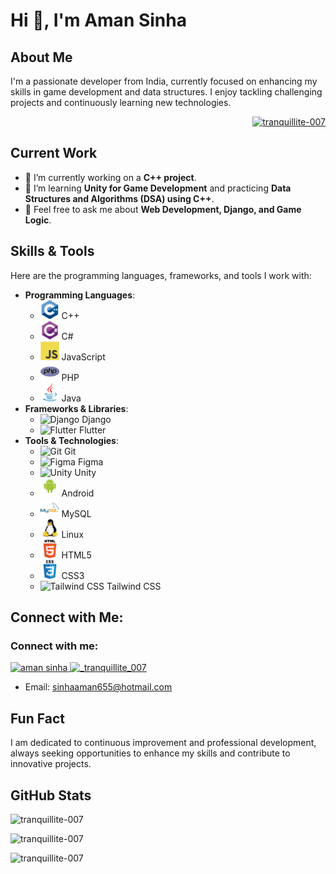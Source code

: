 # Hi 👋, I'm Aman Sinha

## About Me
I'm a passionate developer from India, currently focused on enhancing my skills in game development and data structures. I enjoy tackling challenging projects and continuously learning new technologies.

<p align="right">
    <a href="https://github.com/ryo-ma/github-profile-trophy">
        <img src="https://komarev.com/ghpvc/?username=tranquillite-007&label=Profile%20views&color=0e75b6&style=flat" alt="tranquillite-007" />
    </a>
</p>

## Current Work
- 🔭 I’m currently working on a **C++ project**.
- 🌱 I’m learning **Unity for Game Development** and practicing **Data Structures and Algorithms (DSA) using C++**.
- 💬 Feel free to ask me about **Web Development, Django, and Game Logic**.

## Skills & Tools
Here are the programming languages, frameworks, and tools I work with:
- **Programming Languages**: 
    - <img src="https://raw.githubusercontent.com/devicons/devicon/master/icons/cplusplus/cplusplus-original.svg" alt="C++" width="30" height="30"/> C++
    - <img src="https://raw.githubusercontent.com/devicons/devicon/master/icons/csharp/csharp-original.svg" alt="C#" width="30" height="30"/> C#
    <!-- - <img src="https://raw.githubusercontent.com/devicons/devicon/master/icons/python/python-original.svg" alt="Python" width="30" height="30"/> Python -->
    - <img src="https://raw.githubusercontent.com/devicons/devicon/master/icons/javascript/javascript-original.svg" alt="JavaScript" width="30" height="30"/> JavaScript
    - <img src="https://raw.githubusercontent.com/devicons/devicon/master/icons/php/php-original.svg" alt="PHP" width="30" height="30"/> PHP
    <!-- - <img src="https://raw.githubusercontent.com/devicons/devicon/master/icons/c/c-original.svg" alt="C" width="30" height="30"/> C -->
    - <img src="https://raw.githubusercontent.com/devicons/devicon/master/icons/java/java-original.svg" alt="Java" width="30" height="30"/> Java
- **Frameworks & Libraries**: 
    - <img src="https://cdn.worldvectorlogo.com/logos/django.svg" alt="Django" width="30" height="30"/> Django
    - <img src="https://www.vectorlogo.zone/logos/flutterio/flutterio-icon.svg" alt="Flutter" width="30" height="30"/> Flutter
- **Tools & Technologies**: 
    - <img src="https://www.vectorlogo.zone/logos/git-scm/git-scm-icon.svg" alt="Git" width="30" height="30"/> Git
    - <img src="https://www.vectorlogo.zone/logos/figma/figma-icon.svg" alt="Figma" width="30" height="30"/> Figma
    - <img src="https://www.vectorlogo.zone/logos/unity3d/unity3d-icon.svg" alt="Unity" width="30" height="30"/> Unity
    - <img src="https://raw.githubusercontent.com/devicons/devicon/master/icons/android/android-original-wordmark.svg" alt="Android" width="30" height="30"/> Android
    - <img src="https://raw.githubusercontent.com/devicons/devicon/master/icons/mysql/mysql-original-wordmark.svg" alt="MySQL" width="30" height="30"/> MySQL
    <!-- - <img src="https://www.svgrepo.com/show/303229/microsoft-sql-server-logo.svg" alt="Microsoft SQL Server" width="30" height="30"/> Microsoft SQL Server -->
    - <img src="https://raw.githubusercontent.com/devicons/devicon/master/icons/linux/linux-original.svg" alt="Linux" width="30" height="30"/> Linux
    - <img src="https://raw.githubusercontent.com/devicons/devicon/master/icons/html5/html5-original-wordmark.svg" alt="HTML5" width="30" height="30"/> HTML5
    - <img src="https://raw.githubusercontent.com/devicons/devicon/master/icons/css3/css3-original-wordmark.svg" alt="CSS3" width="30" height="30"/> CSS3
    - <img src="https://www.vectorlogo.zone/logos/tailwindcss/tailwindcss-icon.svg" alt="Tailwind CSS" width="30" height="30"/> Tailwind CSS

<!--
## Projects
Here are some of my notable projects:
- [Project Name 1](#) - Brief description of the project.
- [Project Name 2](#) - Brief description of the project.
- [Project Name 3](#) - Brief description of the project.

## Achievements
- [Achievement 1](#) - Description of the achievement.
- [Achievement 2](#) - Description of the achievement.
-->

## Connect with Me:
<h3 align="left">Connect with me:</h3>
<p align="left">
    <a href="https://linkedin.com/in/aman-sinha-b346a7145" target="blank">
        <img src="https://raw.githubusercontent.com/rahuldkjain/github-profile-readme-generator/master/src/images/icons/Social/linked-in-alt.svg" alt="aman sinha" height="30" width="40" />
    </a>
    <a href="https://leetcode.com/u/_tranquillite_007" target="blank">
        <img src="https://raw.githubusercontent.com/rahuldkjain/github-profile-readme-generator/master/src/images/icons/Social/leet-code.svg" alt="_tranquillite_007" height="30" width="40" />
    </a>
</p>

- Email: [sinhaaman655@hotmail.com](mailto:sinhaaman655@hotmail.com)

## Fun Fact
I am dedicated to continuous improvement and professional development, always seeking opportunities to enhance my skills and contribute to innovative projects.

## GitHub Stats
<p align="left">
    <img src="https://github-readme-stats.vercel.app/api?username=tranquillite-007&show_icons=true&locale=en" alt="tranquillite-007" />
</p>
<p align="left">
    <img src="https://github-readme-stats.vercel.app/api/top-langs?username=tranquillite-007&show_icons=true&locale=en&layout=compact" alt="tranquillite-007" />
</p>
<p align="left">
    <img src="https://github-readme-streak-stats.herokuapp.com/?user=tranquillite-007&" alt="tranquillite-007" />
</p>
